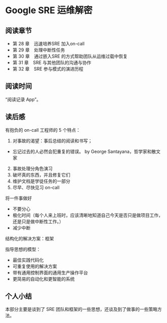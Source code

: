 # Google SRE 运维解密

## 阅读章节

- 第 28 章　迅速培养SRE 加入on-call
- 第 29 章　处理中断性任务
- 第 30 章　通过嵌入SRE 的方式帮助团队从运维过载中恢复
- 第 31 章　SRE 与其他团队的沟通与协作
- 第 32 章　SRE 参与模式的演进历程

## 阅读时间

“阅读记录 App”。

## 读后感

有抱负的 on-call 工程师的 5 个特点：
1. 对事故的渴望：事后总结的阅读和书写；
  - 忘记过去的人必然会犯重复的错误。 by George Santayana，哲学家和散文家
2. 事故处理分角色演习
3. 破坏真的东西，并且修复它们
4. 维护文档是学徒任务的一部分
5. 尽早、尽快见习 on-call

将一件事做好
- 不要分心
- 极化时间（每个人来上班时，应该清晰地知道自己今天是否只是做项目工作，还是只是做中断性工作。）
- 减少中断

结构化的解决方案：框架

指导思想的模型：
- 最佳实践代码化
- 可重复使用的解决方案
- 带有通用控制界面的通用生产操作平台
- 更简易的自动化和更智能的系统

## 个人小结

本部分主要是谈到了 SRE 团队和框架的一些思想，还谈及到了做事的一些策略方法。
